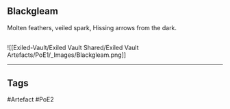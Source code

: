 ## Blackgleam
Molten feathers, veiled spark,
Hissing arrows from the dark.
##
![[Exiled-Vault/Exiled Vault Shared/Exiled Vault Artefacts/PoE1/_Images/Blackgleam.png]]

---
## Tags
#Artefact
#PoE2